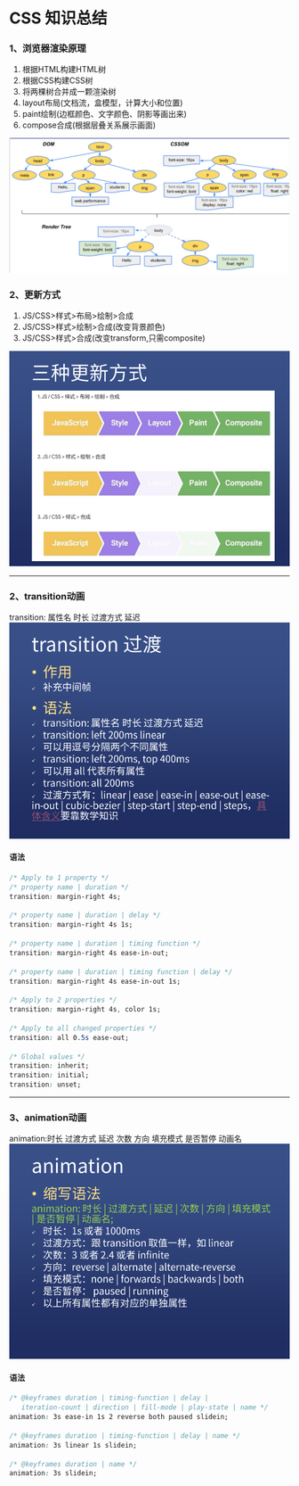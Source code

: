 # CSS 知识总结
### 1、浏览器渲染原理
1. 根据HTML构建HTML树
2. 根据CSS构建CSS树
3. 将两棵树合并成一颗渲染树
4. layout布局(文档流，盒模型，计算大小和位置)
5. paint绘制(边框颜色、文字颜色、阴影等画出来)
6. compose合成(根据层叠关系展示画面)

![](images/Snipaste_2022-01-02_18-03-09.png)
### 2、更新方式
1. JS/CSS>样式>布局>绘制>合成
2. JS/CSS>样式>绘制>合成(改变背景颜色)
3. JS/CSS>样式>合成(改变transform,只需composite)

![](images/Snipaste_2022-01-02_18-06-44.png)

---
### 2、transition动画
transition: 属性名 时长 过渡方式 延迟
![](images/Snipaste_2022-01-02_18-15-28.png)

#### 语法
```css
/* Apply to 1 property */
/* property name | duration */
transition: margin-right 4s;

/* property name | duration | delay */
transition: margin-right 4s 1s;

/* property name | duration | timing function */
transition: margin-right 4s ease-in-out;

/* property name | duration | timing function | delay */
transition: margin-right 4s ease-in-out 1s;

/* Apply to 2 properties */
transition: margin-right 4s, color 1s;

/* Apply to all changed properties */
transition: all 0.5s ease-out;

/* Global values */
transition: inherit;
transition: initial;
transition: unset;
```


---
### 3、animation动画
animation:时长 过渡方式 延迟 次数 方向 填充模式 是否暂停 动画名
![](images/Snipaste_2022-01-02_18-15-03.png)
#### 语法
```css
/* @keyframes duration | timing-function | delay |
   iteration-count | direction | fill-mode | play-state | name */
animation: 3s ease-in 1s 2 reverse both paused slidein;

/* @keyframes duration | timing-function | delay | name */
animation: 3s linear 1s slidein;

/* @keyframes duration | name */
animation: 3s slidein;
```


